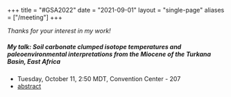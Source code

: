+++
title = "#GSA2022"
date  = "2021-09-01"
layout = "single-page"
aliases = ["/meeting"]
+++

_Thanks for your interest in my work!_

##### My talk: Soil carbonate clumped isotope temperatures and paleoenvironmental interpretations from the Miocene of the Turkana Basin, East Africa

- Tuesday, October 11, 2:50 MDT, Convention Center - 207
- [abstract](https://gsa.confex.com/gsa/2022AM/meetingapp.cgi/Paper/382365)
